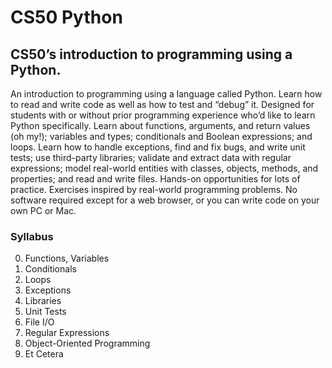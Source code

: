 # CS50 Python
## CS50’s introduction to programming using a Python. 
An introduction to programming using a language called Python. Learn how to read and write code as well as how to test and “debug” it. Designed for students with or without prior programming experience who’d like to learn Python specifically. Learn about functions, arguments, and return values (oh my!); variables and types; conditionals and Boolean expressions; and loops. Learn how to handle exceptions, find and fix bugs, and write unit tests; use third-party libraries; validate and extract data with regular expressions; model real-world entities with classes, objects, methods, and properties; and read and write files. Hands-on opportunities for lots of practice. Exercises inspired by real-world programming problems. No software required except for a web browser, or you can write code on your own PC or Mac.

### Syllabus
0. Functions, Variables
1. Conditionals
2. Loops
3. Exceptions
4. Libraries
5. Unit Tests
6. File I/O
7. Regular Expressions
8. Object-Oriented Programming
9. Et Cetera